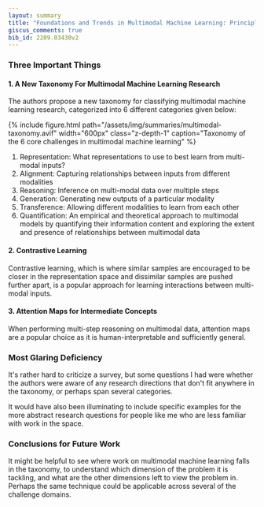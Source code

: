 ```yaml
---
layout: summary
title: "Foundations and Trends in Multimodal Machine Learning: Principles,  Challenges, and Open Questions"
giscus_comments: true
bib_id: 2209.03430v2
---
```


### Three Important Things

#### 1. A New Taxonomy For Multimodal Machine Learning Research
The authors propose a new taxonomy for classifying multimodal machine learning research, categorized into 6 different categories given below:

{% include figure.html 
    path="/assets/img/summaries/multimodal-taxonomy.avif"
    width="600px"
    class="z-depth-1"
    caption="Taxonomy of the 6 core challenges in multimodal machine learning"
%}

1. Representation: What representations to use to best learn from multi-modal inputs?
2. Alignment: Capturing relationships between inputs from different modalities
3. Reasoning: Inference on multi-modal data over multiple steps
4. Generation: Generating new outputs of a particular modality
5. Transference: Allowing different modalities to learn from each other
6. Quantification: An empirical and theoretical approach to multimodal models
by quantifying their information content and exploring the extent and presence
of relationships between multimodal data

#### 2. Contrastive Learning
Contrastive learning, which is where similar samples are encouraged to be closer
in the representation space and dissimilar samples are pushed further apart, is
a popular approach for learning interactions between multi-modal inputs.

#### 3. Attention Maps for Intermediate Concepts
When performing multi-step reasoning on multimodal data, attention maps are
a popular choice as it is human-interpretable and sufficiently general.

### Most Glaring Deficiency
It's rather hard to criticize a survey, but some questions I had were
whether the authors were aware of any research directions that don't
fit anywhere in the taxonomy, or perhaps span several categories. 

It would have also been illuminating to include specific examples for the more
abstract research questions for people like me who are less familiar with work
in the space.

### Conclusions for Future Work
It might be helpful to see where work on multimodal machine learning falls in the 
taxonomy, to understand which dimension of the problem it is tackling, and what
are the other dimensions left to view the problem in. Perhaps the same technique
could be applicable across several of the challenge domains.